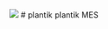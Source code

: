 <img src="https://travis-ci.org/{{luftkluft}}/{{plantik}}.png?branch={{master}}">
# plantik
plantik MES
